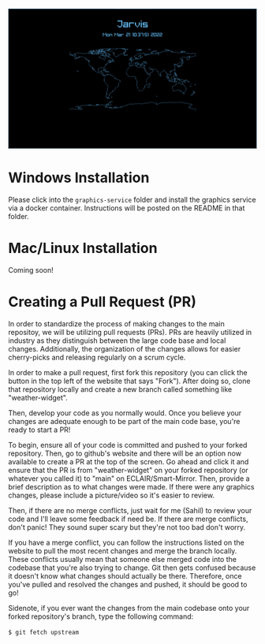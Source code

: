 ![Current Jarvis Image](./graphics-service/resources/images/jarvis.png)

# Windows Installation
Please click into the `graphics-service` folder and install the graphics service via a docker container. Instructions will be posted on the README in that folder.

# Mac/Linux Installation
Coming soon!

# Creating a Pull Request (PR)

In order to standardize the process of making changes to the main repositoy, we will be utilizing pull requests (PRs). PRs are heavily utilized in industry as they distinguish between the large code base and local changes. Additionally, the organization of the changes allows for easier cherry-picks and releasing regularly on a scrum cycle.

In order to make a pull request, first fork this repository (you can click the button in the top left of the website that says "Fork"). After doing so, clone that repository locally and create a new branch called something like "weather-widget".

Then, develop your code as you normally would. Once you believe your changes are adequate enough to be part of the main code base, you're ready to start a PR!

To begin, ensure all of your code is committed and pushed to your forked repository. Then, go to github's website and there will be an option now available to create a PR at the top of the screen. Go ahead and click it and ensure that the PR is from "weather-widget" on your forked repository (or whatever you called it) to "main" on ECLAIR/Smart-Mirror. Then, provide a brief description as to what changes were made. If there were any graphics changes, please include a picture/video so it's easier to review.

Then, if there are no merge conflicts, just wait for me (Sahil) to review your code and I'll leave some feedback if need be. If there are merge conflicts, don't panic! They sound super scary but they're not too bad don't worry.

If you have a merge conflict, you can follow the instructions listed on the website to pull the most recent changes and merge the branch locally. These conflicts usually mean that someone else merged code into the codebase that you're also trying to change. Git then gets confused because it doesn't know what changes should actually be there. Therefore, once you've pulled and resolved the changes and pushed, it should be good to go!

Sidenote, if you ever want the changes from the main codebase onto your forked repository's branch, type the following command:

```$ git fetch upstream```
